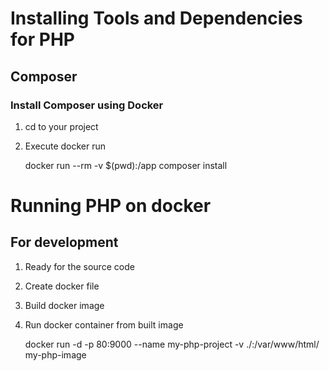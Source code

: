 # Installing Tools and Dependencies for PHP
## Composer
### Install Composer using Docker
1. cd to your project
2. Execute docker run

    docker run --rm -v $(pwd):/app composer install

# Running PHP on docker
## For development
1. Ready for the source code
2. Create docker file
3. Build docker image
4. Run docker container from built image

    docker run -d -p 80:9000 --name my-php-project -v ./:/var/www/html/ my-php-image
